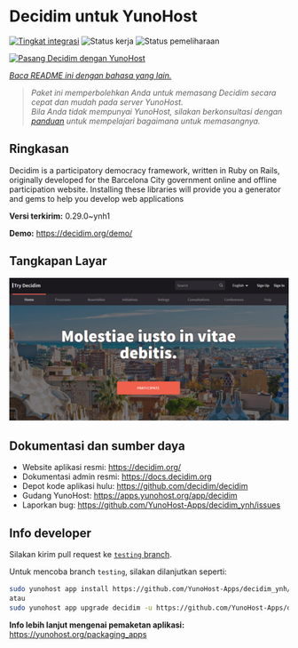 <!--
N.B.: README ini dibuat secara otomatis oleh <https://github.com/YunoHost/apps/tree/master/tools/readme_generator>
Ini TIDAK boleh diedit dengan tangan.
-->

# Decidim untuk YunoHost

[![Tingkat integrasi](https://dash.yunohost.org/integration/decidim.svg)](https://ci-apps.yunohost.org/ci/apps/decidim/) ![Status kerja](https://ci-apps.yunohost.org/ci/badges/decidim.status.svg) ![Status pemeliharaan](https://ci-apps.yunohost.org/ci/badges/decidim.maintain.svg)

[![Pasang Decidim dengan YunoHost](https://install-app.yunohost.org/install-with-yunohost.svg)](https://install-app.yunohost.org/?app=decidim)

*[Baca README ini dengan bahasa yang lain.](./ALL_README.md)*

> *Paket ini memperbolehkan Anda untuk memasang Decidim secara cepat dan mudah pada server YunoHost.*  
> *Bila Anda tidak mempunyai YunoHost, silakan berkonsultasi dengan [panduan](https://yunohost.org/install) untuk mempelajari bagaimana untuk memasangnya.*

## Ringkasan

Decidim is a participatory democracy framework, written in Ruby on Rails, originally developed for the Barcelona City government online and offline participation website. Installing these libraries will provide you a generator and gems to help you develop web applications


**Versi terkirim:** 0.29.0~ynh1

**Demo:** <https://decidim.org/demo/>

## Tangkapan Layar

![Tangkapan Layar pada Decidim](./doc/screenshots/screenshot1.PNG)

## Dokumentasi dan sumber daya

- Website aplikasi resmi: <https://decidim.org/>
- Dokumentasi admin resmi: <https://docs.decidim.org>
- Depot kode aplikasi hulu: <https://github.com/decidim/decidim>
- Gudang YunoHost: <https://apps.yunohost.org/app/decidim>
- Laporkan bug: <https://github.com/YunoHost-Apps/decidim_ynh/issues>

## Info developer

Silakan kirim pull request ke [`testing` branch](https://github.com/YunoHost-Apps/decidim_ynh/tree/testing).

Untuk mencoba branch `testing`, silakan dilanjutkan seperti:

```bash
sudo yunohost app install https://github.com/YunoHost-Apps/decidim_ynh/tree/testing --debug
atau
sudo yunohost app upgrade decidim -u https://github.com/YunoHost-Apps/decidim_ynh/tree/testing --debug
```

**Info lebih lanjut mengenai pemaketan aplikasi:** <https://yunohost.org/packaging_apps>
